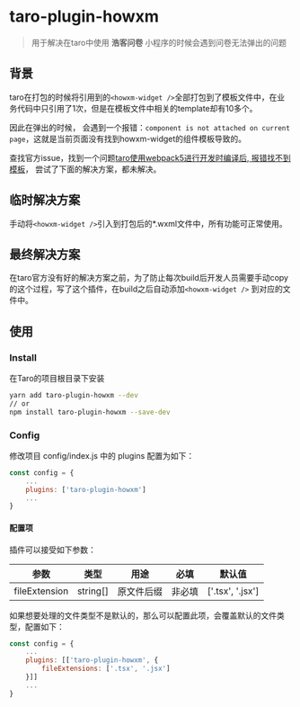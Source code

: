 # taro-plugin-howxm
> 用于解决在taro中使用 **浩客问卷** 小程序的时候会遇到问卷无法弹出的问题

## 背景
taro在打包的时候将引用到的`<howxm-widget />`全部打包到了模板文件中，在业务代码中只引用了1次，但是在模板文件中相关的template却有10多个。

因此在弹出的时候， 会遇到一个报错：`component is not attached on current page`，这就是当前页面没有找到howxm-widget的组件模板导致的。

查找官方issue，找到一个问题[taro使用webpack5进行开发时编译后, 报错找不到模板](https://github.com/NervJS/taro/issues/12553)，
尝试了下面的解决方案，都未解决。

## 临时解决方案
手动将`<howxm-widget />`引入到打包后的*.wxml文件中，所有功能可正常使用。

## 最终解决方案
在taro官方没有好的解决方案之前，为了防止每次build后开发人员需要手动copy的这个过程，写了这个插件，在build之后自动添加`<howxm-widget />`
到对应的文件中。

## 使用

### Install
在Taro的项目根目录下安装
```bash
yarn add taro-plugin-howxm --dev
// or
npm install taro-plugin-howxm --save-dev
```
### Config
修改项目 config/index.js 中的 plugins 配置为如下：
```js
const config = {
    ...
    plugins: ['taro-plugin-howxm']
    ...
}
```
#### 配置项
插件可以接受如下参数：  

| 参数  |  类型 | 用途  | 必填  | 默认值              |
|---|---|---|-----|------------------|
| fileExtension  |   string[] | 原文件后缀  | 非必填 | ['.tsx', '.jsx'] |

如果想要处理的文件类型不是默认的，那么可以配置此项，会覆盖默认的文件类型，配置如下：
```js
const config = {
    ...
    plugins: [['taro-plugin-howxm', {
        fileExtensions: ['.tsx', '.jsx']
    }]]
    ...
}
```
